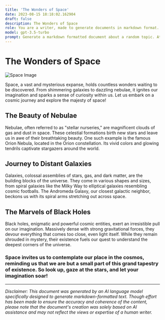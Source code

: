 ```yaml
---
title: 'The Wonders of Space'
date: 2023-08-15 18:18:02.162904
draft: false
description: The Wonders of Space
role: You are a writer, made to generate documents in markdown format. It is very important that all of the documents you generate are in valid markdown format.
model: gpt-3.5-turbo
prompt: Generate a markdown formatted document about a random topic. At the bottom, include a disclaimer explaining that the document was generated by you. The first line of the document should be the title. Make sure that the entire document is in proper markdown format, using a mix of various tags to make the document visually appealing.
---
```


# The Wonders of Space

![Space Image](https://www.example.com/space.jpg)

Space, a vast and mysterious expanse, holds countless wonders waiting to be discovered. From shimmering galaxies to dazzling nebulae, it ignites our imagination and sparks a sense of curiosity within us. Let us embark on a cosmic journey and explore the majesty of space!

## The Beauty of Nebulae

Nebulae, often referred to as "stellar nurseries," are magnificent clouds of gas and dust in space. These celestial formations birth new stars and leave us in awe of their breathtaking beauty. One such example is the famous Orion Nebula, located in the Orion constellation. Its vivid colors and glowing tendrils captivate stargazers around the world.

## Journey to Distant Galaxies

Galaxies, colossal assemblies of stars, gas, and dark matter, are the building blocks of the universe. They come in various shapes and sizes, from spiral galaxies like the Milky Way to elliptical galaxies resembling cosmic footballs. The Andromeda Galaxy, our closest galactic neighbor, beckons us with its spiral arms stretching out across space.

## The Marvels of Black Holes

Black holes, enigmatic and powerful cosmic entities, exert an irresistible pull on our imagination. Massively dense with strong gravitational forces, they devour everything that comes too close, even light itself. While they remain shrouded in mystery, their existence fuels our quest to understand the deepest corners of the universe.

### **Space invites us to contemplate our place in the cosmos, reminding us that we are but a small part of this grand tapestry of existence. So look up, gaze at the stars, and let your imagination soar!**

---

*Disclaimer: This document was generated by an AI language model specifically designed to generate markdown-formatted text. Though effort has been made to ensure the accuracy and coherence of the content, please note that the document's creation was solely based on AI assistance and may not reflect the views or expertise of a human writer.*